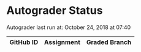 # Autograder Status
Autograder last run at: October 24, 2018 at 07:40

| GitHub ID | Assignment | Graded Branch |
|-----------|------------|---------------|
